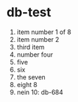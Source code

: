 # db-test

1. item number 1 of 8
2. item number 2
3. third item
4. number four
5. five
6. six
7. the seven
8. eight 8
9. nein
10: db-684
